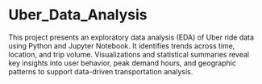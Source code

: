 # Uber_Data_Analysis
This project presents an exploratory data analysis (EDA) of Uber ride data using Python and Jupyter Notebook. It identifies trends across time, location, and trip volume. Visualizations and statistical summaries reveal key insights into user behavior, peak demand hours, and geographic patterns to support data-driven transportation analysis.

